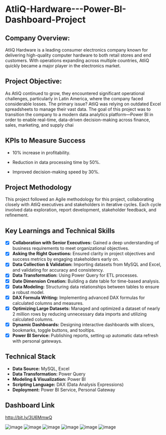 # AtliQ-Hardware---Power-BI-Dashboard-Project

## **Company Overview:**

AtliQ Hardware is a leading consumer electronics company known for delivering high-quality computer hardware to both retail stores and end customers. With operations expanding across multiple countries, AtliQ quickly became a major player in the electronics market.

## **Project Objective:**

As AtliQ continued to grow, they encountered significant operational challenges, particularly in Latin America, where the company faced considerable losses. The primary issue? AtliQ was relying on outdated Excel spreadsheets to manage their vast data. The goal of this project was to transition the company to a modern data analytics platform—Power BI in order to enable real-time, data-driven decision-making across finance, sales, marketing, and supply chai

## **KPIs to Measure Success**

- 10% increase in profitability.
  
- Reduction in data processing time by 50%.
  
- Improved decision-making speed by 30%.

## **Project Methodology**

This project followed an Agile methodology for this project, collaborating closely with AtliQ executives and stakeholders in iterative cycles. Each cycle involved data exploration, report development, stakeholder feedback, and refinement.

## **Key Learnings and Technical Skills**

- [x] **Collaboration with Senior Executives:** Gained a deep understanding of business requirements to meet organizational objectives.
- [x] **Asking the Right Questions:** Ensured clarity in project objectives and success metrics by engaging stakeholders early on.
- [x]	**Data Collection & Validation:** Importing datasets from MySQL and Excel, and validating for accuracy and consistency.
- [x]	**Data Transformation:** Using Power Query for ETL processes.
- [x]	**Date Dimension Creation:** Building a date table for time-based analysis.
- [x]	**Data Modeling:** Structuring data relationships between tables to ensure a robust model.
- [x]	**DAX Formula Writing:** Implementing advanced DAX formulas for calculated columns and measures.
- [x]	**Optimizing Large Datasets:** Managed and optimized a dataset of nearly 2 million rows by reducing unnecessary data imports and utilizing calculated columns.
- [x]	**Dynamic Dashboards:** Designing interactive dashboards with slicers, bookmarks, toggle buttons, and tooltips.
- [x]	**Power BI Service:** Publishing reports, setting up automatic data refresh with personal gateways.

## **Technical Stack**

- **Data Source:** MySQL, Excel
- **Data Transformation:** Power Query
- **Modeling & Visualization:** Power BI
- **Scripting Language:** DAX (Data Analysis Expressions)
- **Deployment:** Power BI Service, Personal Gateway

## **Dashboard Link**

http://bit.ly/3U6MmwQ

![image](https://github.com/user-attachments/assets/e6adf9aa-1fc0-45d3-baf8-3232dbda8126)
![image](https://github.com/user-attachments/assets/95b1b4cc-9b87-49d0-b8c2-112ad8c203ed)
![image](https://github.com/user-attachments/assets/653c6bfb-9466-4d0c-a8ed-f49a405b45c1)
![image](https://github.com/user-attachments/assets/483a666f-bbfc-476c-b066-cb417470a314)
![image](https://github.com/user-attachments/assets/c7ffb5b5-998c-4944-abd1-a7f54d72faa0)
![image](https://github.com/user-attachments/assets/b6c32bd2-7cd1-4c49-81b0-ad2cbf679ad4)







  









    

      
